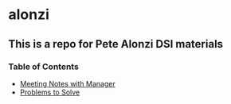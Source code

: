 # alonzi
## This is a repo for Pete Alonzi DSI materials

### Table of Contents
* [Meeting Notes with Manager](https://github.com/UVA-DSI/alonzi/tree/master/meeting_notes)
* [Problems to Solve](https://github.com/UVA-DSI/alonzi/blob/master/problems/problems.md)
